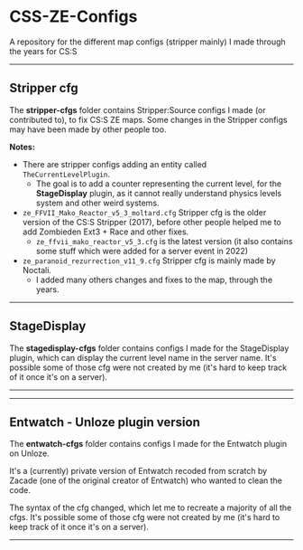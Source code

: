# CSS-ZE-Configs
A repository for the different map configs (stripper mainly) I made through the years for CS:S

---

## Stripper cfg

The **stripper-cfgs** folder contains Stripper:Source configs I made (or contributed to), to fix CS:S ZE maps. Some changes in the Stripper configs may have been made by other people too.

**Notes:**
- There are stripper configs adding an entity called `TheCurrentLevelPlugin`. 
    - The goal is to add a counter representing the current level, for the **StageDisplay** plugin, as it cannot really understand physics levels system and other weird systems.
- `ze_FFVII_Mako_Reactor_v5_3_moltard.cfg` Stripper cfg is the older version of the CS:S Stripper (2017), before other people helped me to add Zombieden Ext3 + Race and other fixes.
    - `ze_ffvii_mako_reactor_v5_3.cfg` is the latest version (it also contains some stuff which were added for a server event in 2022)
- `ze_paranoid_rezurrection_v11_9.cfg` Stripper cfg is mainly made by Noctali. 
	- I added many others changes and fixes to the map, through the years.


---

## StageDisplay

The **stagedisplay-cfgs** folder contains configs I made for the StageDisplay plugin, which can display the current level name in the server name. It's possible some of those cfg were not created by me (it's hard to keep track of it once it's on a server).


---

---

## Entwatch - Unloze plugin version

The **entwatch-cfgs** folder contains configs I made for the Entwatch plugin on Unloze.

It's a (currently) private version of Entwatch recoded from scratch by Zacade (one of the original creator of Entwatch) who wanted to clean the code.

The syntax of the cfg changed, which let me to recreate a majority of all the cfgs. It's possible some of those cfg were not created by me (it's hard to keep track of it once it's on a server).


---


